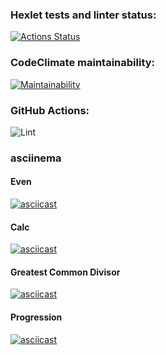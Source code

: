 ### Hexlet tests and linter status:

[![Actions Status](https://github.com/arf1e/frontend-project-lvl1/workflows/hexlet-check/badge.svg)](https://github.com/arf1e/frontend-project-lvl1/actions)

### CodeClimate maintainability:

[![Maintainability](https://api.codeclimate.com/v1/badges/161efea875fdd43f6e59/maintainability)](https://codeclimate.com/github/arf1e/frontend-project-lvl1/maintainability)

### GitHub Actions:

![Lint](https://github.com/arf1e/frontend-project-lvl1/actions/workflows/lint.yml/badge.svg)

### asciinema

#### Even

[![asciicast](https://asciinema.org/a/tsJ9OBbgWNtgA9wdbb8U1n1Cc.png)](https://asciinema.org/a/tsJ9OBbgWNtgA9wdbb8U1n1Cc)

#### Calc

[![asciicast](https://asciinema.org/a/xxIKl4RD9bjzy15ZIFXct0kbd.png)](https://asciinema.org/a/xxIKl4RD9bjzy15ZIFXct0kbd)

#### Greatest Common Divisor

[![asciicast](https://asciinema.org/a/Rj1HbVYJ2WqHADxrMAIcY4wot.png)](https://asciinema.org/a/Rj1HbVYJ2WqHADxrMAIcY4wot)

#### Progression

[![asciicast](https://asciinema.org/a/Y2WCi6GHRldoIwlHevJLb8Mz5.png)](https://asciinema.org/a/Y2WCi6GHRldoIwlHevJLb8Mz5)
